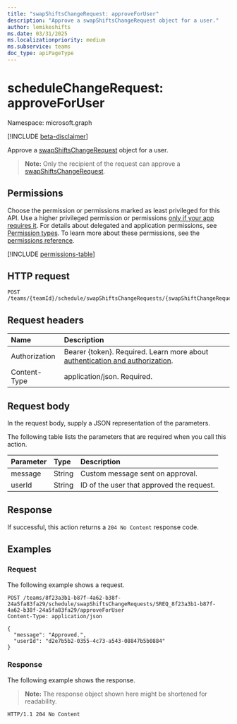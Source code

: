 ```yaml
---
title: "swapShiftsChangeRequest: approveForUser"
description: "Approve a swapShiftsChangeRequest object for a user."
author: lemikeshifts
ms.date: 03/31/2025
ms.localizationpriority: medium
ms.subservice: teams
doc_type: apiPageType
---
```


# scheduleChangeRequest: approveForUser

Namespace: microsoft.graph

[!INCLUDE [beta-disclaimer](../../includes/beta-disclaimer.md)]

Approve a [swapShiftsChangeRequest](../resources/swapshiftschangerequest.md) object for a user.

>**Note:** Only the recipient of the request can approve a [swapShiftsChangeRequest](../resources/swapshiftschangerequest.md).

## Permissions

Choose the permission or permissions marked as least privileged for this API. Use a higher privileged permission or permissions [only if your app requires it](/graph/permissions-overview#best-practices-for-using-microsoft-graph-permissions). For details about delegated and application permissions, see [Permission types](/graph/permissions-overview#permission-types). To learn more about these permissions, see the [permissions reference](/graph/permissions-reference).

<!-- {
  "blockType": "permissions",
  "name": "schedulechangerequest-approveforuser-permissions"
}
-->
[!INCLUDE [permissions-table](../includes/permissions/swapshiftschangerequest-approveforuser-permissions.md)]

## HTTP request

<!-- {
  "blockType": "ignored"
}
-->
``` http
POST /teams/{teamId}/schedule/swapShiftsChangeRequests/{swapShiftChangeRequestId}/approveForUser
```

## Request headers

|Name|Description|
|:---|:---|
|Authorization|Bearer {token}. Required. Learn more about [authentication and authorization](/graph/auth/auth-concepts).|
|Content-Type|application/json. Required.|

## Request body

In the request body, supply a JSON representation of the parameters.

The following table lists the parameters that are required when you call this action.

|Parameter|Type|Description|
|:---|:---|:---|
|message|String|Custom message sent on approval.|
|userId|String|ID of the user that approved the request.|



## Response

If successful, this action returns a `204 No Content` response code.

## Examples

### Request

The following example shows a request.
<!-- {
  "blockType": "request",
  "name": "schedulechangerequestthis.approveforuser"
}
-->
``` http
POST /teams/8f23a3b1-b87f-4a62-b38f-24a5fa83fa29/schedule/swapShiftsChangeRequests/SREQ_8f23a3b1-b87f-4a62-b38f-24a5fa83fa29/approveForUser
Content-Type: application/json

{
  "message": "Approved.",
  "userId": "d2e7b5b2-0355-4c73-a543-08847b5b0884"
}
```


### Response

The following example shows the response.
>**Note:** The response object shown here might be shortened for readability.
<!-- {
  "blockType": "response",
  "truncated": true
}
-->
``` http
HTTP/1.1 204 No Content
```

